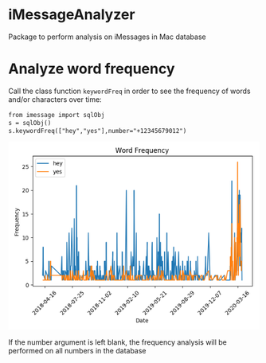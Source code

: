 # iMessageAnalyzer
Package to perform analysis on iMessages in Mac database

# Analyze word frequency
Call the class function `keywordFreq` in order to see the frequency of words and/or characters over time:
```
from imessage import sqlObj
s = sqlObj()
s.keywordFreq(["hey","yes"],number="+12345679012")
```
![alt text](sample.png)

If the number argument is left blank, the frequency analysis will be performed on all numbers in the database
